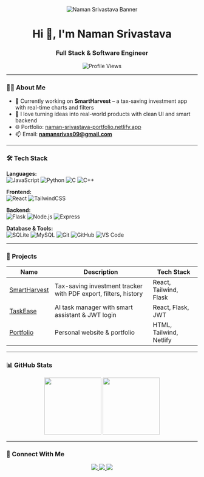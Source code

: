 <p align="center">
  <img src="https://raw.githubusercontent.com/naman-srivastava/naman-srivastava/main/banner.png" alt="Naman Srivastava Banner" />
</p>

<h1 align="center">Hi 👋, I'm Naman Srivastava</h1>
<h3 align="center">Full Stack & Software Engineer</h3>

<p align="center">
  <img src="https://komarev.com/ghpvc/?username=naman-srivastava&label=Profile%20views&color=0e75b6&style=flat" alt="Profile Views" />
</p>


---

### 👨‍💻 About Me

- 🔭 Currently working on **SmartHarvest** – a tax-saving investment app with real-time charts and filters  
- 🧠 I love turning ideas into real-world products with clean UI and smart backend  
- 🌐 Portfolio: [naman-srivastava-portfolio.netlify.app](https://naman-srivastava-portfolio.netlify.app/)  
- 📫 Email: **namansrivas09@gmail.com**

---

### 🛠 Tech Stack

**Languages:**  
![JavaScript](https://img.shields.io/badge/-JavaScript-F7DF1E?logo=javascript&logoColor=black&style=flat)
![Python](https://img.shields.io/badge/-Python-3776AB?logo=python&logoColor=white&style=flat)
![C](https://img.shields.io/badge/-C-00599C?logo=c&logoColor=white&style=flat)
![C++](https://img.shields.io/badge/-C++-00599C?logo=c%2B%2B&logoColor=white&style=flat)

**Frontend:**  
![React](https://img.shields.io/badge/-React-61DAFB?logo=react&logoColor=black&style=flat)
![TailwindCSS](https://img.shields.io/badge/-TailwindCSS-06B6D4?logo=tailwindcss&logoColor=white&style=flat)

**Backend:**  
![Flask](https://img.shields.io/badge/-Flask-000000?logo=flask&logoColor=white&style=flat)
![Node.js](https://img.shields.io/badge/-Node.js-339933?logo=node.js&logoColor=white&style=flat)
![Express](https://img.shields.io/badge/-Express.js-000000?logo=express&logoColor=white&style=flat)

**Database & Tools:**  
![SQLite](https://img.shields.io/badge/-SQLite-003B57?logo=sqlite&logoColor=white&style=flat)
![MySQL](https://img.shields.io/badge/-MySQL-4479A1?logo=mysql&logoColor=white&style=flat)
![Git](https://img.shields.io/badge/-Git-F05032?logo=git&logoColor=white&style=flat)
![GitHub](https://img.shields.io/badge/-GitHub-181717?logo=github&logoColor=white&style=flat)
![VS Code](https://img.shields.io/badge/-VSCode-007ACC?logo=visual-studio-code&logoColor=white&style=flat)

---

### 🚀 Projects

| Name | Description | Tech Stack |
|------|-------------|------------|
| [SmartHarvest](https://github.com/naman-srivastava/SmartHarvest) | Tax-saving investment tracker with PDF export, filters, history | React, Tailwind, Flask |
| [TaskEase](https://github.com/naman-srivastava/TaskEase) | AI task manager with smart assistant & JWT login | React, Flask, JWT |
| [Portfolio](https://naman-srivastava-portfolio.netlify.app/) | Personal website & portfolio | HTML, Tailwind, Netlify |

---

### 📊 GitHub Stats

<p align="center">
  <img src="https://github-readme-stats.vercel.app/api?username=naman-srivastava&show_icons=true&theme=tokyonight" height="150" />
  <img src="https://github-readme-stats.vercel.app/api/top-langs/?username=naman-srivastava&layout=compact&theme=tokyonight" height="150" />
</p>

---

### 🔗 Connect With Me

<p align="center">
  <a href="mailto:namansrivas09@gmail.com">
    <img src="https://img.shields.io/badge/Gmail-namansrivas09@gmail.com-D14836?style=for-the-badge&logo=gmail&logoColor=white" />
  </a>
  <a href="https://www.linkedin.com/in/naman-srivastava-3505b6326/" target="_blank">
    <img src="https://img.shields.io/badge/LinkedIn-Naman%20Srivastava-0077B5?style=for-the-badge&logo=linkedin&logoColor=white" />
  </a>
  <a href="https://naman-srivastava-portfolio.netlify.app/" target="_blank">
    <img src="https://img.shields.io/badge/Portfolio-Visit%20Website-009688?style=for-the-badge&logo=web&logoColor=white" />
  </a>
</p>
